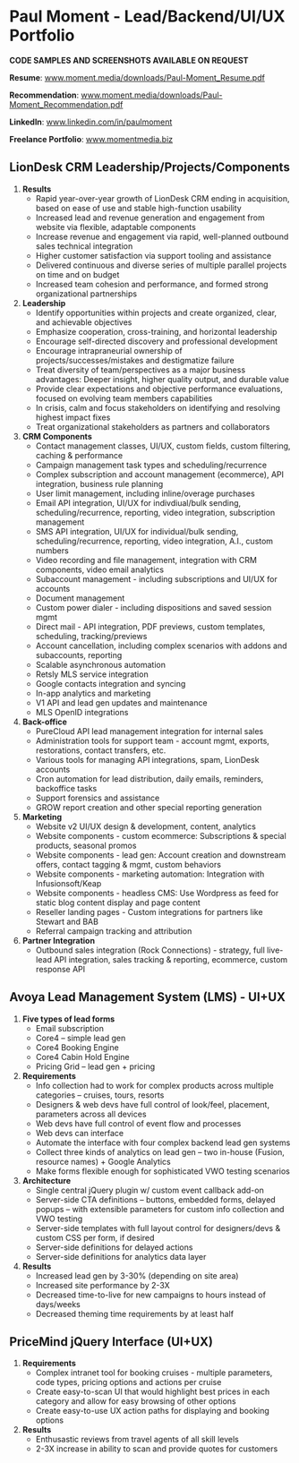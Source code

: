 # Paul Moment - Lead/Backend/UI/UX Portfolio

**CODE SAMPLES AND SCREENSHOTS AVAILABLE ON REQUEST**

**Resume**: www.moment.media/downloads/Paul-Moment_Resume.pdf

**Recommendation**: www.moment.media/downloads/Paul-Moment_Recommendation.pdf

**LinkedIn**: www.linkedin.com/in/paulmoment

**Freelance Portfolio**: www.momentmedia.biz

LionDesk CRM Leadership/Projects/Components
---------------------------------

1.	**Results**
	+ Rapid year-over-year growth of LionDesk CRM ending in acquisition, based on ease of use and stable high-function usability
	+ Increased lead and revenue generation and engagement from website via flexible, adaptable components
	+ Increase revenue and engagement via rapid, well-planned outbound sales technical integration
	+ Higher customer satisfaction via support tooling and assistance
	+ Delivered continuous and diverse series of multiple parallel projects on time and on budget 
	+ Increased team cohesion and performance, and formed strong organizational partnerships
2.	**Leadership**
	+ Identify opportunities within projects and create organized, clear, and achievable objectives
	+ Emphasize cooperation, cross-training, and horizontal leadership
	+ Encourage self-directed discovery and professional development
	+ Encourage intrapraneurial ownership of projects/successes/mistakes and destigmatize failure
	+ Treat diversity of team/perspectives as a major business advantages: Deeper insight, higher quality output, and durable value
	+ Provide clear expectations and objective performance evaluations, focused on evolving team members capabilities
	+ In crisis, calm and focus stakeholders on identifying and resolving highest impact fixes
	+ Treat organizational stakeholders as partners and collaborators
3.	**CRM Components**
	+ Contact management classes, UI/UX, custom fields, custom filtering, caching & performance
	+ Campaign management task types and scheduling/recurrence
	+ Complex subscription and account management (ecommerce), API integration, business rule planning
	+ User limit management, including inline/overage purchases
	+ Email API integration, UI/UX for indivdiual/bulk sending, scheduling/recurrence, reporting, video integration, subscription management
	+ SMS API integration, UI/UX for individual/bulk sending, scheduling/recurrence, reporting, video integration, A.I., custom numbers
	+ Video recording and file management, integration with CRM components, video email analytics
	+ Subaccount management - including subscriptions and UI/UX for accounts
	+ Document management
	+ Custom power dialer - including dispositions and saved session mgmt
	+ Direct mail - API integration, PDF previews, custom templates, scheduling, tracking/previews
	+ Account cancellation, including complex scenarios with addons and subaccounts, reporting
	+ Scalable asynchronous automation
	+ Retsly MLS service integration
	+ Google contacts integration and syncing
	+ In-app analytics and marketing
	+ V1 API and lead gen updates and maintenance
	+ MLS OpenID integrations
4.	**Back-office**
	+ PureCloud API lead management integration for internal sales
	+ Administration tools for support team - account mgmt, exports, restorations, contact transfers, etc.
	+ Various tools for managing API integrations, spam, LionDesk accounts
	+ Cron automation for lead distribution, daily emails, reminders, backoffice tasks
	+ Support forensics and assistance
	+ GROW report creation and other special reporting generation
5.	**Marketing**
	+ Website v2 UI/UX design & development, content, analytics
	+ Website components - custom ecommerce: Subscriptions & special products, seasonal promos
	+ Website components - lead gen: Account creation and downstream offers, contact tagging & mgmt, custom behaviors
	+ Website components - marketing automation: Integration with Infusionsoft/Keap
	+ Website components - headless CMS: Use Wordpress as feed for static blog content display and page content
	+ Reseller landing pages - Custom integrations for partners like Stewart and BAB
	+ Referral campaign tracking and attribution
6.	**Partner Integration**
	+ Outbound sales integration (Rock Connections) - strategy, full live-lead API integration, sales tracking & reporting, ecommerce, custom response API 

Avoya Lead Management System (LMS) - UI+UX
---------------------------------

1.	**Five types of lead forms**
	+ Email subscription
	+ Core4 – simple lead gen
	+ Core4 Booking Engine
	+ Core4 Cabin Hold Engine
	+ Pricing Grid – lead gen + pricing
2.	**Requirements**
	+ Info collection had to work for complex products across multiple categories – cruises, tours, resorts
	+ Designers & web devs have full control of look/feel, placement, parameters across all devices
	+ Web devs have full control of event flow and processes
	+ Web devs can interface 
	+ Automate the interface with four complex backend lead gen systems
	+ Collect three kinds of analytics on lead gen – two in-house (Fusion, resource names) + Google Analytics
	+ Make forms flexible enough for sophisticated VWO testing scenarios
3.	**Architecture**
	+ Single central jQuery plugin w/ custom event callback add-on
	+ Server-side CTA definitions – buttons, embedded forms, delayed popups – with extensible parameters for custom info collection and VWO testing
	+ Server-side templates with full layout control for designers/devs & custom CSS per form, if desired
	+ Server-side definitions for delayed actions
	+ Server-side definitions for analytics data layer
4.	**Results**
	+ Increased lead gen by 3-30% (depending on site area)
	+ Increased site performance by 2-3X
	+ Decreased time-to-live for new campaigns to hours instead of days/weeks
	+ Decreased theming time requirements by at least half

PriceMind jQuery Interface (UI+UX)
--------------------------------------

1. **Requirements**
	+ Complex intranet tool for booking cruises - multiple parameters, code types, pricing options and actions per cruise
	+ Create easy-to-scan UI that would highlight best prices in each category and allow for easy browsing of other options
	+ Create easy-to-use UX action paths for displaying and booking options
2. **Results**
	+ Enthusastic reviews from travel agents of all skill levels
	+ 2-3X increase in ability to scan and provide quotes for customers
